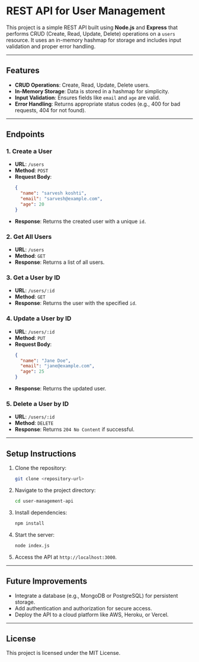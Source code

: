 
# REST API for User Management

This project is a simple REST API built using **Node.js** and **Express** that performs CRUD (Create, Read, Update, Delete) operations on a `users` resource. It uses an in-memory hashmap for storage and includes input validation and proper error handling.

---

## Features

- **CRUD Operations**: Create, Read, Update, Delete users.
- **In-Memory Storage**: Data is stored in a hashmap for simplicity.
- **Input Validation**: Ensures fields like `email` and `age` are valid.
- **Error Handling**: Returns appropriate status codes (e.g., 400 for bad requests, 404 for not found).

---

## Endpoints

### 1. Create a User
- **URL**: `/users`
- **Method**: `POST`
- **Request Body**:
  ```json
  {
    "name": "sarvesh koshti",
    "email": "sarvesh@example.com",
    "age": 20
  }
  ```
- **Response**: Returns the created user with a unique `id`.

### 2. Get All Users
- **URL**: `/users`
- **Method**: `GET`
- **Response**: Returns a list of all users.

### 3. Get a User by ID
- **URL**: `/users/:id`
- **Method**: `GET`
- **Response**: Returns the user with the specified `id`.

### 4. Update a User by ID
- **URL**: `/users/:id`
- **Method**: `PUT`
- **Request Body**:
  ```json
  {
    "name": "Jane Doe",
    "email": "jane@example.com",
    "age": 25
  }
  ```
- **Response**: Returns the updated user.

### 5. Delete a User by ID
- **URL**: `/users/:id`
- **Method**: `DELETE`
- **Response**: Returns `204 No Content` if successful.

---

## Setup Instructions

1. Clone the repository:
   ```bash
   git clone <repository-url>
   ```
2. Navigate to the project directory:
   ```bash
   cd user-management-api
   ```
3. Install dependencies:
   ```bash
   npm install
   ```
4. Start the server:
   ```bash
   node index.js
   ```
5. Access the API at `http://localhost:3000`.

---

## Future Improvements

- Integrate a database (e.g., MongoDB or PostgreSQL) for persistent storage.
- Add authentication and authorization for secure access.
- Deploy the API to a cloud platform like AWS, Heroku, or Vercel.

---

## License

This project is licensed under the MIT License.
